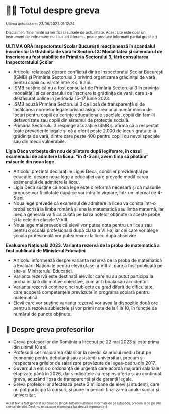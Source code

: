 # 👩‍🏫 Totul despre greva
<sub>Ultima actualizare: 23/06/2023 01:12:24</sub>

<sub>Disclaimer: Tine minte sa verifici si sursele de actualitate. Acest site este doar un instrument de indrumare: nu il lua ad litteram - poate produce informatii partial gresite :)</sub>

**ULTIMA ORĂ Inspectoratul Școlar București reacționează în scandalul înscrierilor la Grădinița de vară în Sectorul 3: Modalitatea și calendarul de înscriere au fost stabilite de Primăria Sectorului 3, fără consultarea Inspectoratului Școlar**

- Articolul relatează despre conflictul dintre Inspectoratul Școlar București (ISMB) și Primăria Sectorului 3 privind organizarea grădiniței de vară pentru copiii cu vârste între 3 și 6 ani.
- ISMB susține că nu a fost consultat de Primăria Sectorului 3 în privința modalității și calendarului de înscriere la grădinița de vară, care s-a desfășurat online în perioada 15-17 iunie 2023.
- ISMB acuză Primăria Sectorului 3 de lipsă de transparență și de încălcarea normelor legale privind asigurarea unui număr minim de locuri pentru copiii cu cerințe educaționale speciale, copiii din familii defavorizate sau copiii din sistemul de protecție socială.
- Primăria Sectorului 3 respinge acuzațiile ISMB și afirmă că a respectat toate prevederile legale și că a oferit peste 2.000 de locuri gratuite la grădinița de vară, dintre care peste 400 pentru copiii cu nevoi speciale sau din medii vulnerabile.

**Ligia Deca vorbește din nou de pilotare după legiferare, în cazul examenului de admitere la liceu: “în 4-5 ani, avem timp să pilotăm” măsurile din noua lege**

- Articolul prezintă declarațiile Ligiei Deca, consilier prezidențial pe educație, despre noua lege a educației care prevede modificarea examenului de admitere la liceu.
- Ligia Deca susține că noua lege este o reformă necesară și că măsurile propuse vor fi pilotate după ce vor intra în vigoare, într-un interval de 4-5 ani.
- Noua lege prevede că examenul de admitere la liceu va consta într-o probă scrisă la limba română și una la matematică sau limba maternă, iar media generală va fi calculată pe baza notelor obținute la aceste probe și la cele din clasele V-VIII.
- Noua lege mai prevede că elevii vor putea opta pentru un liceu sau pentru o școală profesională după clasa a VIII-a, iar cei care vor alege școala profesională vor putea reveni la liceu după absolvire.

**Evaluarea Națională 2023. Varianta rezervă de la proba de matematică a fost publicată de Ministerul Educației**

- Articolul informează despre varianta rezervă de la proba de matematică a Evaluării Naționale pentru elevii clasei a VIII-a, care a fost publicată pe site-ul Ministerului Educației.
- Varianta rezervă este destinată elevilor care nu au putut participa la proba inițială din motive obiective, cum ar fi boala sau accidentul.
- Varianta rezervă conține cinci subiecte cu grad diferit de dificultate, care acoperă competențele prevăzute în programa școlară pentru matematică.
- Elevii care vor susține varianta rezervă vor avea la dispoziție două ore pentru a rezolva subiectele și vor primi note de la 1 la 10, în funcție de numărul de puncte obținute.

## 🏫 Despre greva profesorilor

- Greva profesorilor din România a început pe 22 mai 2023 și este prima din ultimii 18 ani.
- Profesorii cer majorarea salariilor la nivelul salariului mediu brut pe economie pentru debutanți sau asistenți universitari, precum și respectarea grilelor de salarizare prevăzute de legea-cadru din 2017.
- Guvernul a emis o ordonanță de urgență care acordă majorări salariale etapizate până în 2026, dar sindicatele au respins oferta și au continuat greva, acuzând lipsa de transparență și de garanții legale.
- Greva profesorilor afectează peste 3 milioane de elevi și studenți, care nu pot participa la cursuri, și pune în pericol finalizarea anului școlar și universitar.


<sub><sub>Acest text a fost generat automat de BingAI folosind ultimele informatii de pe Edupedu, precum si de pe alte site-uri de stiri. Deci, nu te baza pe el pentru a lua decizii importante :)</sub></sub>
